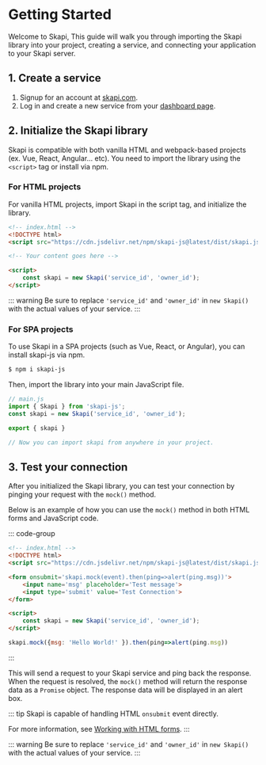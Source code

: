 # Getting Started

Welcome to Skapi, This guide will walk you through importing the Skapi library into your project, creating a service, and connecting your application to your Skapi server.


## 1. Create a service

1. Signup for an account at [skapi.com](https://www.skapi.com/signup).
2. Log in and create a new service from your [dashboard page](https://www.skapi.com/dashboard).


## 2. Initialize the Skapi library

Skapi is compatible with both vanilla HTML and webpack-based projects (ex. Vue, React, Angular... etc).
You need to import the library using the `<script>` tag or install via npm.

### For HTML projects

For vanilla HTML projects, import Skapi in the script tag, and initialize the library.

```html
<!-- index.html -->
<!DOCTYPE html>
<script src="https://cdn.jsdelivr.net/npm/skapi-js@latest/dist/skapi.js"></script>

<!-- Your content goes here -->

<script>
    const skapi = new Skapi('service_id', 'owner_id');
</script>
```

::: warning
Be sure to replace `'service_id'` and `'owner_id'` in `new Skapi()` with the actual values of your service.
:::

### For SPA projects

To use Skapi in a SPA projects (such as Vue, React, or Angular), you can install skapi-js via npm.

```sh
$ npm i skapi-js
```

Then, import the library into your main JavaScript file.

```javascript
// main.js
import { Skapi } from 'skapi-js';
const skapi = new Skapi('service_id', 'owner_id');

export { skapi }

// Now you can import skapi from anywhere in your project.
```

## 3. Test your connection

After you initialized the Skapi library, you can test your connection by pinging your request with the `mock()` method.

Below is an example of how you can use the `mock()` method in both HTML forms and JavaScript code.

::: code-group
```html [Form]
<!-- index.html -->
<!DOCTYPE html>
<script src="https://cdn.jsdelivr.net/npm/skapi-js@latest/dist/skapi.js"></script>

<form onsubmit='skapi.mock(event).then(ping=>alert(ping.msg))'>
    <input name='msg' placeholder='Test message'>
    <input type='submit' value='Test Connection'>
</form>

<script>
    const skapi = new Skapi('service_id', 'owner_id');
</script>
```

```javascript [JS]
skapi.mock({msg: 'Hello World!' }).then(ping=>alert(ping.msg))
```
:::

This will send a request to your Skapi service and ping back the response.
When the request is resolved, the `mock()` method will return the response data as a `Promise` object.
The response data will be displayed in an alert box.

::: tip
Skapi is capable of handling HTML `onsubmit` event directly.

For more information, see [Working with HTML forms](/introduction/working-with-forms).
:::

::: warning
Be sure to replace `'service_id'` and `'owner_id'` in `new Skapi()` with the actual values of your service.
:::
